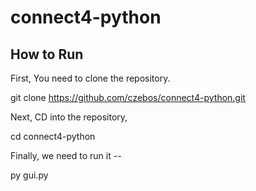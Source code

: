 # connect4-python

## How to Run

First, You need to clone the repository.

<addr> git clone https://github.com/czebos/connect4-python.git <addr>

Next, CD into the repository,

<addr> cd connect4-python

Finally, we need to run it --

<addr> py gui.py
